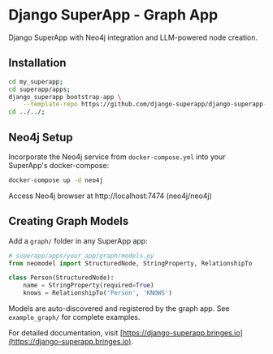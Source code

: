# Django SuperApp - Graph App

Django SuperApp with Neo4j integration and LLM-powered node creation.

## Installation

```bash
cd my_superapp;
cd superapp/apps;
django_superapp bootstrap-app \
    --template-repo https://github.com/django-superapp/django-superapp-graph-app ./graph
cd ../../;
```

## Neo4j Setup

Incorporate the Neo4j service from `docker-compose.yml` into your SuperApp's docker-compose:

```bash
docker-compose up -d neo4j
```

Access Neo4j browser at http://localhost:7474 (neo4j/neo4j)

## Creating Graph Models

Add a `graph/` folder in any SuperApp app:

```python
# superapp/apps/your_app/graph/models.py
from neomodel import StructuredNode, StringProperty, RelationshipTo

class Person(StructuredNode):
    name = StringProperty(required=True)
    knows = RelationshipTo('Person', 'KNOWS')
```

Models are auto-discovered and registered by the graph app. See `example_graph/` for complete examples.

For detailed documentation, visit [https://django-superapp.bringes.io](https://django-superapp.bringes.io).
